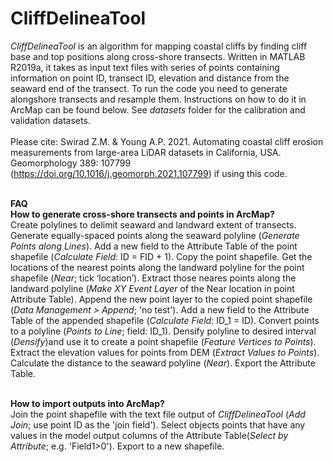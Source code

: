 # CliffDelineaTool
<em>CliffDelineaTool</em> is an algorithm for mapping coastal cliffs by finding cliff base and top positions along cross-shore transects. Written in MATLAB R2019a, it takes as input text files with series of points containing information on point ID, transect ID, elevation and distance from the seaward end of the transect. To run the code you need to generate alongshore transects and resample them. Instructions on how to do it in ArcMap can be found below. See <em>datasets</em> folder for the calibration and validation datasets.</br></br>
Please cite: Swirad Z.M. & Young A.P. 2021. Automating coastal cliff erosion measurements from large-area LiDAR datasets in California, USA. Geomorphology 389: 107799 (https://doi.org/10.1016/j.geomorph.2021.107799) if using this code.</br></br>

<b>FAQ</b></br>
<b>How to generate cross-shore transects and points in ArcMap?</b></br>
Create polylines to delimit seaward and landward extent of transects. Generate equally-spaced points along the seaward polyline (<em>Generate Points along Lines</em>). Add a new field to the Attribute Table of the point shapefile (<em>Calculate Field</em>: ID = FID + 1). Copy the point shapefile. Get the locations of the nearest points along the landward polyline for the point shapefile (<em>Near</em>; tick ‘location’). Extract those neares points along the landward polyline (<em>Make XY Event Layer</em> of the Near location in point Attribute Table). Append the new point layer to the copied point shapefile (<em>Data Management > Append</em>; 'no test'). Add a new field to the Attribute Table of the appended shapefile (<em>Calculate Field</em>: ID_1 = ID). Convert points to a polyline (<em>Points to Line</em>; field: ID_1). Densify polyline to desired interval (<em>Densify</em>)and use it to create a point shapefile (<em>Feature Vertices to Points</em>). Extract the elevation values for points from DEM (<em>Extract Values to Points</em>). Calculate the distance to the seaward polyline (<em>Near</em>). Export the Attribute Table.</br></br>

<b>How to import outputs into ArcMap?</b></br>
Join the point shapefile with the text file output of <em>CliffDelineaTool</em> (<em>Add Join</em>; use point ID as the 'join field'). Select objects points that have any values in the model output columns of the Attribute Table(<em>Select by Attribute</em>; e.g. 'Field1>0'). Export to a new shapefile. 

